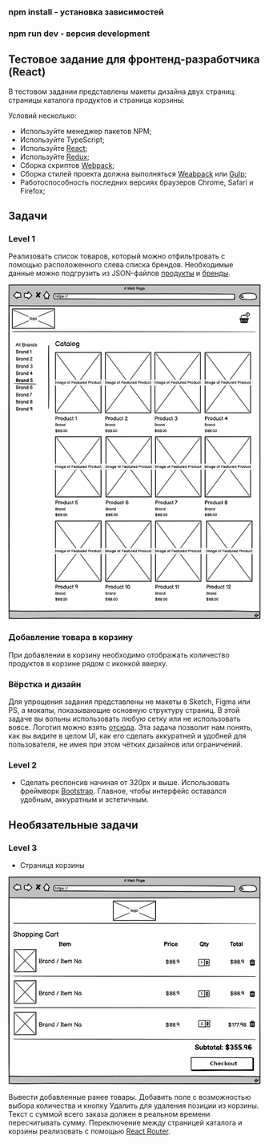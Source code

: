 
  
###  npm install - установка зависимостей
  
###  npm run dev - версия development




## Тестовое задание для фронтенд-разработчика (React)

В тестовом задании представлены макеты дизайна двух страниц: страницы каталога продуктов и страница корзины. 

Условий несколько:
- Используйте менеджер пакетов NPM;
- Используйте TypeScript;
- Используйте [React](https://github.com/facebook/react);
- Используйте [Redux](https://github.com/reduxjs/react-redux);
- Сборка скриптов [Webpack](https://webpack.js.org/);
- Сборка стилей проекта должна выполняться [Weabpack](https://webpack.js.org/) или [Gulp](https://github.com/gulpjs/gulp);
- Работоспособность последних версиях браузеров Chrome, Safari и Firefox;

## Задачи
### Level 1

Реализовать список товаров, который можно отфильтровать с помощью расположенного слева списка брендов. Необходимые данные можно подгрузить из JSON-файлов [продукты](assets/products.json) и [бренды](assets/brands.json).

![](assets/catalog.png?raw=true "")

### Добавление товара в корзину
При добавлении в корзину необходимо отображать количество продуктов в корзине рядом с иконкой вверху.

### Вёрстка и дизайн
Для упрощения задания представлены не макеты в Sketch, Figma или PS, а мокапы, показывающие основную структуру страниц. В этой задаче вы вольны использовать любую сетку или не использовать вовсе.
Логотип можно взять [отсюда](assets/images/logo.png). Эта задача позволит нам понять, как вы видите в целом UI, как его сделать аккуратней и удобней для пользователя, не имея при этом чётких дизайнов или ограничений.

### Level 2

* Сделать респонсив начиная от 320px и выше. Использовать фреймворк [Bootstrap](https://github.com/react-bootstrap/react-bootstrap). Главное, чтобы интерфейс оставался удобным, аккуратным и эстетичным.


## Необязательные задачи

### Level 3
* Страница корзины

![](assets/cart-level-2.png?raw=true "")

Вывести добавленные ранее товары. Добавить поле с возможностью выбора количества и кнопку Удалить для удаления позиции из корзины. Текст с суммой всего заказа должен в реальном времени пересчитывать сумму. Переключение между страницей каталога и корзины реализовать с помощью [React Router](https://github.com/remix-run/react-router).

